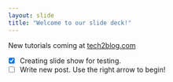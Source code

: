 ```yaml
---
layout: slide
title: "Welcome to our slide deck!"
---
```

New tutorials coming at [tech2blog.com](https://www.tech2blog.com/)
- [x] Creating slide show for testing.
- [ ] Write new post.
Use the right arrow to begin!
